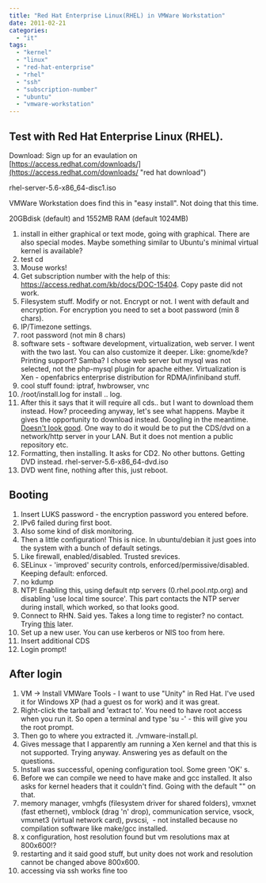 ```yaml
---
title: "Red Hat Enterprise Linux(RHEL) in VMWare Workstation"
date: 2011-02-21
categories: 
  - "it"
tags: 
  - "kernel"
  - "linux"
  - "red-hat-enterprise"
  - "rhel"
  - "ssh"
  - "subscription-number"
  - "ubuntu"
  - "vmware-workstation"
---
```


## Test with Red Hat Enterprise Linux (RHEL).

Download: Sign up for an evaulation on [https://access.redhat.com/downloads/](https://access.redhat.com/downloads/ "red hat download")

rhel-server-5.6-x86\_64-disc1.iso

VMWare Workstation does find this in "easy install". Not doing that this time.

20GBdisk (default) and 1552MB RAM (default 1024MB)

1. install in either graphical or text mode, going with graphical. There are also special modes. Maybe something similar to Ubuntu's minimal virtual kernel is available?
2. test cd
3. Mouse works!
4. Get subscription number with the help of this: https://access.redhat.com/kb/docs/DOC-15404. Copy paste did not work.
5. Filesystem stuff. Modify or not. Encrypt or not. I went with default and encryption. For encryption you need to set a boot password (min 8 chars).
6. IP/Timezone settings.
7. root password (not min 8 chars)
8. software sets - software development, virtualization, web server. I went with the two last. You can also customize it deeper. Like: gnome/kde? Printing support? Samba? I chose web server but mysql was not selected, not the php-mysql plugin for apache either. Virtualization is Xen - openfabrics enterprise distribution for RDMA/infiniband stuff.
9. cool stuff found: iptraf, hwbrowser, vnc
10. /root/install.log for install .. log.
11. After this it says that it will require all cds.. but I want to download them instead. How? proceeding anyway, let's see what happens. Maybe it gives the opportunity to download instead. Googling in the meantime. [Doesn't look good](http://www.techotopia.com/index.php/Performing_an_RHEL_5_Network_Installation "rhel network instal"). One way to do it would be to put the CDS/dvd on a network/http server in your LAN. But it does not mention a public repository etc.
12. Formatting, then installing. It asks for CD2. No other buttons. Getting DVD instead. rhel-server-5.6-x86\_64-dvd.iso
13. DVD went fine, nothing after this, just reboot.

## Booting

1. Insert LUKS password - the encryption password you entered before.
2. IPv6 failed during first boot.
3. Also some kind of disk monitoring.
4. Then a little configuration! This is nice. In ubuntu/debian it just goes into the system with a bunch of default setings.
5. Like firewall, enabled/disabled. Trusted srevices.
6. SELinux - 'improved' security controls, enforced/permissive/disabled. Keeping default: enforced.
7. no kdump
8. NTP! Enabling this, using default ntp servers (0.rhel.pool.ntp.org) and disabling 'use local time source'. This part contacts the NTP server during install, which worked, so that looks good.
9. Connect to RHN. Said yes. Takes a long time to register? no contact. Trying [this](https://rhn.redhat.com/rhn/help/reference/rhn500/en/s1-registration-yum.jsp "RHN registration red hat") later.
10. Set up a new user. You can use kerberos or NIS too from here.
11. Insert additional CDS
12. Login prompt!

## After login

1. VM -> Install VMWare Tools - I want to use "Unity" in Red Hat. I've used it for Windows XP (had a guest os for work) and it was great.
2. Right-click the tarball and 'extract to'. You need to have root access when you run it. So open a terminal and type 'su -' - this will give you the root prompt.
3. Then go to where you extracted it. ./vmware-install.pl.
4. Gives message that I apparently am running a Xen kernel and that this is not supported. Trying anyway. Answering yes as default on the questions.
5. Install was successful, opening configuration tool. Some green 'OK' s.
6. Before we can compile we need to have make and gcc installed. It also asks for kernel headers that it couldn't find. Going with the default "" on that.
7. memory manager, vmhgfs (filesystem driver for shared folders), vmxnet (fast ethernet), vmblock (drag 'n' drop), communication service, vsock, vmxnet3 (virtual network card), pvscsi,  - not installed because no compilation software like make/gcc installed.
8. x configuration, host resolution found but vm resolutions max at 800x600!?
9. restarting and it said good stuff, but unity does not work and resolution cannot be changed above 800x600.
10. accessing via ssh works fine too

